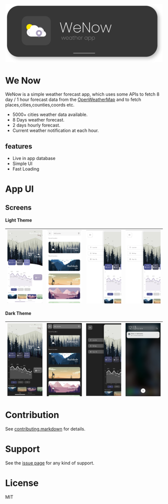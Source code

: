 
<p align="center">
<img src="https://raw.githubusercontent.com/xidhu/weNow-App/master/lib/assets/repo/app_banner.svg?token=APOIDJDNTCIVRQ2DTOHNBLLAVPXGC" width=700>
</p>



# We Now
WeNow is a simple weather forecast app, which uses some APIs to fetch 8 day / 1 hour forecast data from the [OpenWeatherMap](https://openweathermap.org/forecast5) and to fetch places,cities,counties,coords etc.


* 5000+ cities weather data available.
* 8 Days weather forecast.
* 2 days hourly forecast.
* Current weather notification at each hour.

## features
* Live in app database
* Simple UI
* Fast Loading

# App UI

## Screens


#### Light Theme



| <img align="left" alt="Splash Screen" src="https://raw.githubusercontent.com/xidhu/weNow-App/master/lib/assets/repo/main_light.jpg?token=APOIDJEVSLIIKPKRKS6NECDAV6QGG" width="250px" /> | <img align="left" alt="Main Screen" src="https://raw.githubusercontent.com/xidhu/weNow-App/master/lib/assets/repo/loc_light.jpg?token=APOIDJBQ37ZLHILX5BS2P73AV6QQK" width="250px" /> | <img align="left" alt="Location Screen" src="https://raw.githubusercontent.com/xidhu/weNow-App/master/lib/assets/repo/side_light.jpg?token=APOIDJFMQWEOWR4GML2A4WTAV6QTU" width="250px" /> | <img align="left" alt="Side View" src="https://raw.githubusercontent.com/xidhu/weNow-App/master/lib/assets/repo/side_light.jpg?token=APOIDJBMQXHOR4V3V7ZI5SLAV6QWA" width="250px" /> |
| -------------------------------------------------------------------------------------------------------------------------------------------------- | ---------------------------------------------------------------------------------------------------------------------------------------------------- | ------------------------------------------------------------------------------------------------------------------------------------------------ | --------------------------------------------------------------------------------------------------------------------------------------------------- |
#### Dark Theme



<img align="left" alt="Splash Screen" src="https://raw.githubusercontent.com/xidhu/weNow-App/master/lib/assets/repo/main_dark.jpg?token=APOIDJA46ANXYB2QTGV6VJTAV6Q4Y" width="250px" /> | <img align="left" alt="Main Screen" src="https://raw.githubusercontent.com/xidhu/weNow-App/master/lib/assets/repo/loc_dark.jpg?token=APOIDJBEIJ2YJLHICFYP5JLAV6Q3E" width="250px" /> | <img align="left" alt="Location Screen" src="https://raw.githubusercontent.com/xidhu/weNow-App/master/lib/assets/repo/side_dark.jpg?token=APOIDJAX5YWT3LHVIDTYMJTAV6RA6" width="250px" /> | <img align="left" alt="Side View" src="https://raw.githubusercontent.com/xidhu/weNow-App/master/lib/assets/repo/noti_light.jpg?token=APOIDJEA4P2USFWM3Q54FODAV6RCW" width="250px" /> |
| -------------------------------------------------------------------------------------------------------------------------------------------------- | ---------------------------------------------------------------------------------------------------------------------------------------------------- | ------------------------------------------------------------------------------------------------------------------------------------------------ | --------------------------------------------------------------------------------------------------------------------------------------------------- |




# Contribution

See [contributing.markdown][5] for details.

# Support

See  the [issue page][6]  for any kind of support.

# License

MIT 

[5]: https://github.com/xidhu/xidhu/blob/main/CONTRIBUTING.md
[6]: https://github.com/xidhu/weNow-App/issues

